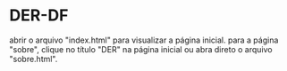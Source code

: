 # DER-DF
abrir o arquivo "index.html" para visualizar a página inicial.
para a página "sobre", clique no título "DER" na página inicial ou abra direto o arquivo "sobre.html".
